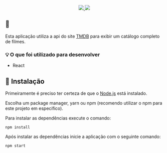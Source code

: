 <p align="center">
  <a aria-label="Versão do Node" href="https://github.com/nodejs/node/blob/master/doc/changelogs/CHANGELOG_V14.md#14.3.0">
    <img src="https://img.shields.io/badge/node.js@lts-14.3.0-informational?logo=Node.JS" />
  </a>
  <a aria-label="Versão do React" href="https://github.com/facebook/react/blob/master/CHANGELOG.md#1701-october-22-2020">
    <img src="https://img.shields.io/badge/react-17.0.1-informational?logo=react" />
  </a>
</p>

## :card_index:

Esta aplicação utiliza a api do site [TMDB](https://www.themoviedb.org/documentation/api) para exibir um catálogo completo de filmes.

### :bulb: O que foi utilizado para desenvolver

- React

## :checkered_flag: Instalação

Primeiramente é preciso ter certeza de que o [Node.js](https://nodejs.org/en/) está instalado.

Escolha um package manager, yarn ou npm (recomendo utilizar o npm para este projeto em específico).

Para instalar as dependências execute o comando:

```
npm install
```

Após instalar as dependências inicie a aplicação com o seguinte comando:

```
npm start
```
